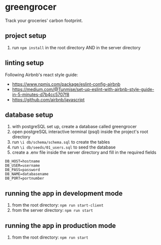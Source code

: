 # greengrocer
Track your groceries' carbon footprint.

## project setup
1. run `npm install` in the root directory AND in the server directory

## linting setup
Following Airbnb's react style guide:
- https://www.npmjs.com/package/eslint-config-airbnb
- https://medium.com/@Tunmise/set-up-eslint-with-airbnb-style-guide-in-5-minutes-d7b4cc5707f8
- https://github.com/airbnb/javascript

## database setup
1. with postgreSQL set up, create a database called greengrocer
2. open postgreSQL interactive terminal (psql) inside the project's root directory
3. run `\i db/schema/schema.sql` to create the tables 
4. run `\i db/seeds/01_users.sql` to seed the database
5. create a .env file inside the server directory and fill in the required fields
```
DB_HOST=hostname
DB_USER=username
DB_PASS=password
DB_NAME=databasename
DB_PORT=portnumber
```

## running the app in development mode
1. from the root directory: `npm run start-client`
2. from the server directory: `npm run start`

## running the app in production mode
1. from the root directory: `npm run start`

